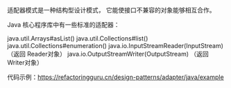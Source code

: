 适配器模式是一种结构型设计模式， 它能使接口不兼容的对象能够相互合作。

Java 核心程序库中有一些标准的适配器：

java.util.Arrays#asList()
java.util.Collections#list()
java.util.Collections#enumeration()
java.io.InputStreamReader(InputStream) （返回 Reader对象）
java.io.OutputStreamWriter(OutputStream) （返回 Writer对象）


代码示例：https://refactoringguru.cn/design-patterns/adapter/java/example